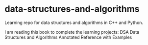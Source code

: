 # data-structures-and-algorithms

Learning repo for data structures and algorithms in C++ and Python.

I am reading this book to complete the learning projects: DSA Data Structures and Algorithms Annotated Reference with Examples
